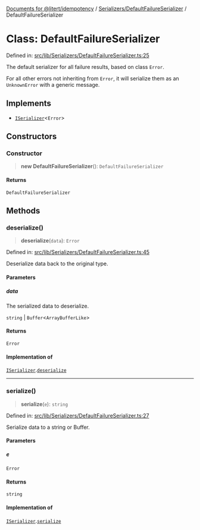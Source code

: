 [Documents for @litert/idempotency](../../../index.md) / [Serializers/DefaultFailureSerializer](../index.md) / DefaultFailureSerializer

# Class: DefaultFailureSerializer

Defined in: [src/lib/Serializers/DefaultFailureSerializer.ts:25](https://github.com/litert/idempotency.js/blob/master/src/lib/Serializers/DefaultFailureSerializer.ts#L25)

The default serializer for all failure results, based on class `Error`.

For all other errors not inheriting from `Error`, it will serialize them as
an `UnknownError` with a generic message.

## Implements

- [`ISerializer`](../../../Types/interfaces/ISerializer.md)\<`Error`\>

## Constructors

### Constructor

> **new DefaultFailureSerializer**(): `DefaultFailureSerializer`

#### Returns

`DefaultFailureSerializer`

## Methods

### deserialize()

> **deserialize**(`data`): `Error`

Defined in: [src/lib/Serializers/DefaultFailureSerializer.ts:45](https://github.com/litert/idempotency.js/blob/master/src/lib/Serializers/DefaultFailureSerializer.ts#L45)

Deserialize data back to the original type.

#### Parameters

##### data

The serialized data to deserialize.

`string` | `Buffer`\<`ArrayBufferLike`\>

#### Returns

`Error`

#### Implementation of

[`ISerializer`](../../../Types/interfaces/ISerializer.md).[`deserialize`](../../../Types/interfaces/ISerializer.md#deserialize)

***

### serialize()

> **serialize**(`e`): `string`

Defined in: [src/lib/Serializers/DefaultFailureSerializer.ts:27](https://github.com/litert/idempotency.js/blob/master/src/lib/Serializers/DefaultFailureSerializer.ts#L27)

Serialize data to a string or Buffer.

#### Parameters

##### e

`Error`

#### Returns

`string`

#### Implementation of

[`ISerializer`](../../../Types/interfaces/ISerializer.md).[`serialize`](../../../Types/interfaces/ISerializer.md#serialize)
